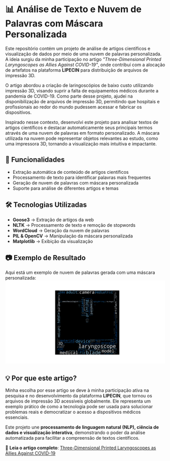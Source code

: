 # 📊 Análise de Texto e Nuvem de Palavras com Máscara Personalizada

Este repositório contém um projeto de análise de artigos científicos e visualização de dados por meio de uma nuvem de palavras personalizada. A ideia surgiu da minha participação no artigo *"Three-Dimensional Printed Laryngoscopes as Allies Against COVID-19"*, onde contribuí com a alocação de artefatos na plataforma **LIPECIN** para distribuição de arquivos de impressão 3D.

O artigo abordou a criação de laringoscópios de baixo custo utilizando impressão 3D, visando suprir a falta de equipamentos médicos durante a pandemia de COVID-19. Como parte desse projeto, ajudei na disponibilização de arquivos de impressão 3D, permitindo que hospitais e profissionais ao redor do mundo pudessem acessar e fabricar os dispositivos.

Inspirado nesse contexto, desenvolvi este projeto para analisar textos de artigos científicos e destacar automaticamente seus principais termos através de uma nuvem de palavras em formato personalizado. A máscara utilizada na nuvem pode representar objetos relevantes ao estudo, como uma impressora 3D, tornando a visualização mais intuitiva e impactante.

## 🚀 Funcionalidades
- Extração automática de conteúdo de artigos científicos
- Processamento de texto para identificar palavras mais frequentes
- Geração de nuvem de palavras com máscara personalizada
- Suporte para análise de diferentes artigos e temas

## 🛠 Tecnologias Utilizadas
- **Goose3** → Extração de artigos da web
- **NLTK** → Processamento de texto e remoção de stopwords
- **WordCloud** → Geração da nuvem de palavras
- **PIL & OpenCV** → Manipulação da máscara personalizada
- **Matplotlib** → Exibição da visualização


## 📷 Exemplo de Resultado
Aqui está um exemplo de nuvem de palavras gerada com uma máscara personalizada:
![Nuvem de Palavras](WordCloud3dPrinter.png)


## 💡 Por que este artigo?
Minha escolha por esse artigo se deve à minha participação ativa na pesquisa e no desenvolvimento da plataforma **LIPECIN**, que tornou os arquivos de impressão 3D acessíveis globalmente. Ele representa um exemplo prático de como a tecnologia pode ser usada para solucionar problemas reais e democratizar o acesso a dispositivos médicos essenciais.

Este projeto une **processamento de linguagem natural (NLP), ciência de dados e visualização interativa**, demonstrando o poder da análise automatizada para facilitar a compreensão de textos científicos.

🔗 **Leia o artigo completo**: [Three-Dimensional Printed Laryngoscopes as Allies Against COVID-19](https://pmc.ncbi.nlm.nih.gov/articles/PMC10599427/)
